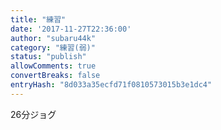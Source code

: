 ```yaml
---
title: "練習"
date: '2017-11-27T22:36:00'
author: "subaru44k"
category: "練習(弱)"
status: "publish"
allowComments: true
convertBreaks: false
entryHash: "8d033a35ecfd71f0810573015b3e1dc4"
---
```

26分ジョグ
